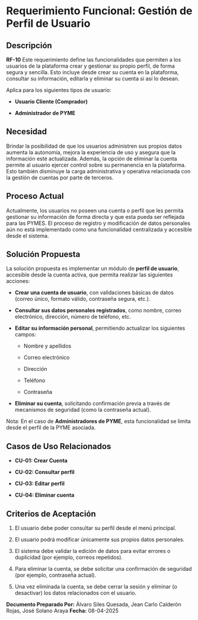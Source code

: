 # **Requerimiento Funcional: Gestión de Perfil de Usuario**

## **Descripción**

**RF-10** Este requerimiento define las funcionalidades que permiten a los usuarios de la plataforma crear y gestionar su propio perfil, de forma segura y sencilla. Esto incluye desde crear su cuenta en la plataforma, consultar su información, editarla y eliminar su cuenta si así lo desean.

Aplica para los siguientes tipos de usuario:

- **Usuario Cliente (Comprador)**
    
- **Administrador de PYME**
    

## **Necesidad**

Brindar la posibilidad de que los usuarios administren sus propios datos aumenta la autonomía, mejora la experiencia de uso y asegura que la información esté actualizada. Además, la opción de eliminar la cuenta permite al usuario ejercer control sobre su permanencia en la plataforma. Esto también disminuye la carga administrativa y operativa relacionada con la gestión de cuentas por parte de terceros.

## **Proceso Actual**

Actualmente, los usuarios no poseen una cuenta o perfil que les permita gestionar su información de forma directa y que esta pueda ser reflejada para las PYMES. El proceso de registro y modificación de datos personales aún no está implementado como una funcionalidad centralizada y accesible desde el sistema.

## **Solución Propuesta**

La solución propuesta es implementar un módulo de **perfil de usuario**, accesible desde la cuenta activa, que permita realizar las siguientes acciones:

- **Crear una cuenta de usuario**, con validaciones básicas de datos (correo único, formato válido, contraseña segura, etc.).
    
- **Consultar sus datos personales registrados**, como nombre, correo electrónico, dirección, número de teléfono, etc.
    
- **Editar su información personal**, permitiendo actualizar los siguientes campos:
    
    - Nombre y apellidos
        
    - Correo electrónico
        
    - Dirección
        
    - Teléfono
        
    - Contraseña
        
- **Eliminar su cuenta**, solicitando confirmación previa a través de mecanismos de seguridad (como la contraseña actual).

    
Nota: En el caso de **Administradores de PYME**, esta funcionalidad se limita desde el perfil de la PYME asociada.

## **Casos de Uso Relacionados**

- **CU-01: Crear Cuenta**
  
- **CU-02: Consultar perfil**
    
- **CU-03: Editar perfil**
    
- **CU-04: Eliminar cuenta**
    

## **Criterios de Aceptación**

1. El usuario debe poder consultar su perfil desde el menú principal.
    
2. El usuario podrá modificar únicamente sus propios datos personales.
    
3. El sistema debe validar la edición de datos para evitar errores o duplicidad (por ejemplo, correos repetidos).
    
4. Para eliminar la cuenta, se debe solicitar una confirmación de seguridad (por ejemplo, contraseña actual).
    
5. Una vez eliminada la cuenta, se debe cerrar la sesión y eliminar (o desactivar) los datos relacionados con el usuario.
    

**Documento Preparado Por:** Álvaro Siles Quesada, Jean Carlo Calderón Rojas, José Solano Araya
**Fecha:** 08-04-2025
